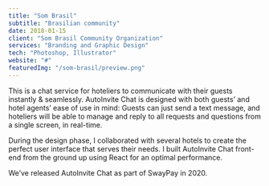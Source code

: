 ```yaml
---
title: "Som Brasil"
subtitle: "Brasilian community"
date: 2018-01-15
client: "Som Brasil Community Organization"
services: "Branding and Graphic Design"
tech: "Photoshop, Illustrator"
website: "#"
featuredImg: "/som-brasil/preview.png"
---
```


This is a chat service for hoteliers to communicate with their guests instantly & seamlessly. AutoInvite Chat is designed with both guests’ and hotel agents’ ease of use in mind: Guests can just send a text message, and hoteliers will be able to manage and reply to all requests and questions from a single screen, in real-time.

During the design phase, I collaborated with several hotels to create the perfect user interface that serves their needs. I built AutoInvite Chat front-end from the ground up using React for an optimal performance.

We’ve released AutoInvite Chat as part of SwayPay in 2020.
